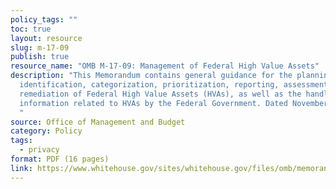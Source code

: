 ```yaml
---
policy_tags: ""
toc: true
layout: resource
slug: m-17-09
publish: true
resource_name: "OMB M-17-09: Management of Federal High Value Assets"
description: "This Memorandum contains general guidance for the planning,
  identification, categorization, prioritization, reporting, assessment, and
  remediation of Federal High Value Assets (HVAs), as well as the handling of
  information related to HVAs by the Federal Government. Dated November 8, 2016.
  "
source: Office of Management and Budget
category: Policy
tags:
  - privacy
format: PDF (16 pages)
link: https://www.whitehouse.gov/sites/whitehouse.gov/files/omb/memoranda/2017/m-17-09.pdf
---
```

